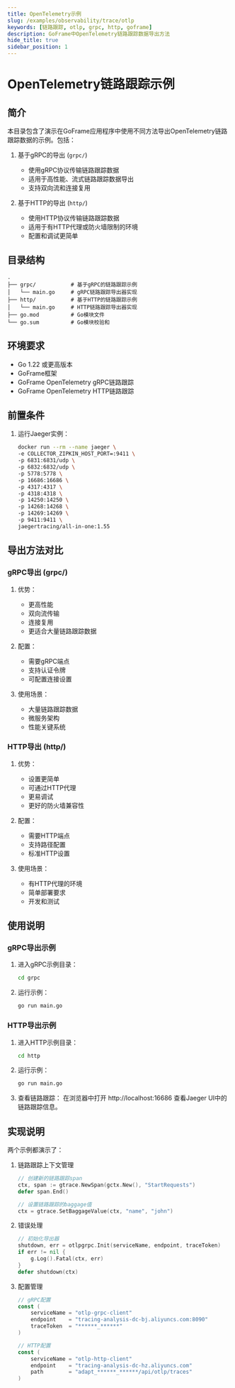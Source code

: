 ```yaml
---
title: OpenTelemetry示例
slug: /examples/observability/trace/otlp
keywords: [链路跟踪, otlp, grpc, http, goframe]
description: GoFrame中OpenTelemetry链路跟踪数据导出方法
hide_title: true
sidebar_position: 1
---
```


# OpenTelemetry链路跟踪示例

## 简介

本目录包含了演示在GoFrame应用程序中使用不同方法导出OpenTelemetry链路跟踪数据的示例。包括：

1. 基于gRPC的导出 (`grpc/`)
   - 使用gRPC协议传输链路跟踪数据
   - 适用于高性能、流式链路跟踪数据导出
   - 支持双向流和连接复用

2. 基于HTTP的导出 (`http/`)
   - 使用HTTP协议传输链路跟踪数据
   - 适用于有HTTP代理或防火墙限制的环境
   - 配置和调试更简单

## 目录结构

```
.
├── grpc/           # 基于gRPC的链路跟踪示例
│   └── main.go     # gRPC链路跟踪导出器实现
├── http/           # 基于HTTP的链路跟踪示例
│   └── main.go     # HTTP链路跟踪导出器实现
├── go.mod          # Go模块文件
└── go.sum          # Go模块校验和
```

## 环境要求

- Go 1.22 或更高版本
- GoFrame框架
- GoFrame OpenTelemetry gRPC链路跟踪
- GoFrame OpenTelemetry HTTP链路跟踪

## 前置条件

1. 运行Jaeger实例：
   ```bash
   docker run --rm --name jaeger \
   -e COLLECTOR_ZIPKIN_HOST_PORT=:9411 \
   -p 6831:6831/udp \
   -p 6832:6832/udp \
   -p 5778:5778 \
   -p 16686:16686 \
   -p 4317:4317 \
   -p 4318:4318 \
   -p 14250:14250 \
   -p 14268:14268 \
   -p 14269:14269 \
   -p 9411:9411 \
   jaegertracing/all-in-one:1.55
   ```

## 导出方法对比

### gRPC导出 (grpc/)
1. 优势：
   - 更高性能
   - 双向流传输
   - 连接复用
   - 更适合大量链路跟踪数据

2. 配置：
   - 需要gRPC端点
   - 支持认证令牌
   - 可配置连接设置

3. 使用场景：
   - 大量链路跟踪数据
   - 微服务架构
   - 性能关键系统

### HTTP导出 (http/)
1. 优势：
   - 设置更简单
   - 可通过HTTP代理
   - 更易调试
   - 更好的防火墙兼容性

2. 配置：
   - 需要HTTP端点
   - 支持路径配置
   - 标准HTTP设置

3. 使用场景：
   - 有HTTP代理的环境
   - 简单部署要求
   - 开发和测试

## 使用说明

### gRPC导出示例
1. 进入gRPC示例目录：
   ```bash
   cd grpc
   ```

2. 运行示例：
   ```bash
   go run main.go
   ```

### HTTP导出示例
1. 进入HTTP示例目录：
   ```bash
   cd http
   ```

2. 运行示例：
   ```bash
   go run main.go
   ```

3. 查看链路跟踪：
   在浏览器中打开 http://localhost:16686 查看Jaeger UI中的链路跟踪信息。

## 实现说明

两个示例都演示了：

1. 链路跟踪上下文管理
   ```go
   // 创建新的链路跟踪span
   ctx, span := gtrace.NewSpan(gctx.New(), "StartRequests")
   defer span.End()

   // 设置链路跟踪的baggage值
   ctx = gtrace.SetBaggageValue(ctx, "name", "john")
   ```

2. 错误处理
   ```go
   // 初始化导出器
   shutdown, err = otlpgrpc.Init(serviceName, endpoint, traceToken)
   if err != nil {
       g.Log().Fatal(ctx, err)
   }
   defer shutdown(ctx)
   ```

3. 配置管理
   ```go
   // gRPC配置
   const (
       serviceName = "otlp-grpc-client"
       endpoint    = "tracing-analysis-dc-bj.aliyuncs.com:8090"
       traceToken  = "******_******"
   )

   // HTTP配置
   const (
       serviceName = "otlp-http-client"
       endpoint    = "tracing-analysis-dc-hz.aliyuncs.com"
       path        = "adapt_******_******/api/otlp/traces"
   )
   ```
